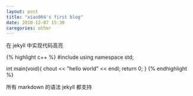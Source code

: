 ```yaml
---
layout: post
title: "xiao004's first blog"
date: 2018-12-07 15:30
caregories: other
---
```

在 jekyll 中实现代码高亮

{% highlight c++ %}
#include <iostream>
using namespace std;

int main(void){
    chout << "hello world" << endl;
    return 0;
}
{% endhighlight %}

所有 markdown 的语法 jekyll 都支持
